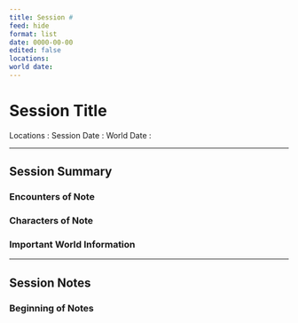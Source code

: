 ```yaml
---
title: Session #
feed: hide
format: list
date: 0000-00-00
edited: false
locations:
world date: 
---
```


# Session Title  
Locations :
Session Date :
World Date :

-------
## Session Summary
### Encounters of Note

### Characters of Note

### Important World Information 

----
## Session Notes
### Beginning of Notes